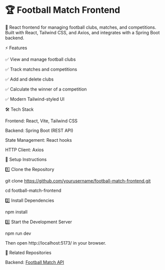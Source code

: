 # 🏆 Football Match Frontend

🚀 React frontend for managing football clubs, matches, and competitions. Built with React, Tailwind CSS, and Axios, and integrates with a Spring Boot backend.

⚡ Features

✅ View and manage football clubs

✅ Track matches and competitions

✅ Add and delete clubs

✅ Calculate the winner of a competition

✅ Modern Tailwind-styled UI

🛠️ Tech Stack

Frontend: React, Vite, Tailwind CSS

Backend: Spring Boot (REST API)

State Management: React hooks

HTTP Client: Axios

🚀 Setup Instructions

1️⃣ Clone the Repository

git clone https://github.com/yourusername/football-match-frontend.git

cd football-match-frontend

2️⃣ Install Dependencies

npm install

3️⃣ Start the Development Server

npm run dev

Then open http://localhost:5173/ in your browser.

🔗 Related Repositories

Backend: [Football Match API](https://github.com/Aleksandar882/football-match-api)
